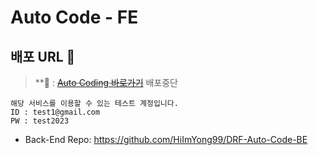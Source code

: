 # Auto Code - FE

## <span id="url">배포 URL 🔗

> **🔗 : ~~<a href="http://d3n3wr5yyqfyke.cloudfront.net/index.html" target="_blank"> Auto Coding 바로가기</a>~~ 배포중단

```
해당 서비스를 이용할 수 있는 테스트 계정입니다.
ID : test1@gmail.com
PW : test2023
```

 - Back-End Repo: https://github.com/HiImYong99/DRF-Auto-Code-BE
